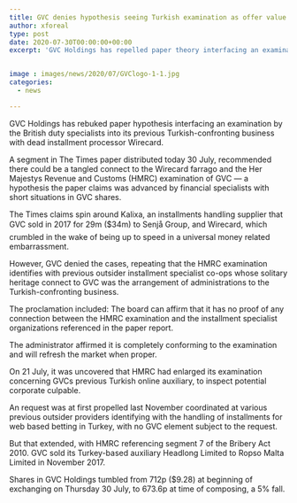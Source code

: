 ```yaml
---
title: GVC denies hypothesis seeing Turkish examination as offer value falls
author: xforeal 
type: post
date: 2020-07-30T00:00:00+00:00
excerpt: 'GVC Holdings has repelled paper theory interfacing an examination by the British assessment specialists into its previous Turkish-confronting business with ancient installment processor Wirecard '


image : images/news/2020/07/GVClogo-1-1.jpg
categories:
  - news

---
```

GVC Holdings has rebuked paper hypothesis interfacing an examination by the British duty specialists into its previous Turkish-confronting business with dead installment processor Wirecard. 

A segment in The Times paper distributed today 30 July, recommended there could be a tangled connect to the Wirecard farrago and the Her Majestys Revenue and Customs (HMRC) examination of GVC &#8212; a hypothesis the paper claims was advanced by financial specialists with short situations in GVC shares. 

The Times claims spin around Kalixa, an installments handling supplier that GVC sold in 2017 for 29m ($34m) to Senjå Group, and Wirecard, which crumbled in the wake of being up to speed in a universal money related embarrassment. 

However, GVC denied the cases, repeating that the HMRC examination identifies with previous outsider installment specialist co-ops whose solitary heritage connect to GVC was the arrangement of administrations to the Turkish-confronting business. 

The proclamation included: The board can affirm that it has no proof of any connection between the HMRC examination and the installment specialist organizations referenced in the paper report. 

The administrator affirmed it is completely conforming to the examination and will refresh the market when proper. 

On 21 July, it was uncovered that HMRC had enlarged its examination concerning GVCs previous Turkish online auxiliary, to inspect potential corporate culpable. 

An request was at first propelled last November coordinated at various previous outsider providers identifying with the handling of installments for web based betting in Turkey, with no GVC element subject to the request. 

But that extended, with HMRC referencing segment 7 of the Bribery Act 2010. GVC sold its Turkey-based auxiliary Headlong Limited to Ropso Malta Limited in November 2017. 

Shares in GVC Holdings tumbled from 712p ($9.28) at beginning of exchanging on Thursday 30 July, to 673.6p at time of composing, a 5&percnt; fall.
